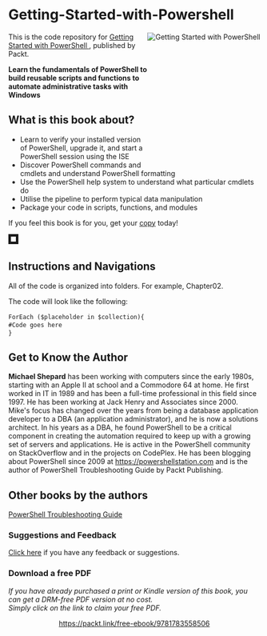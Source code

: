 


# Getting-Started-with-Powershell

<a href="https://prod.packtpub.com/in/networking-and-servers/getting-started-powershell?utm_source=github&utm_medium=repository&utm_campaign="><img src="https://prod.packtpub.com/media/catalog/product/cache/ecd051e9670bd57df35c8f0b122d8aea/8/5/8506os_getting20started20with20powershell.jpg" alt="Getting Started with PowerShell " height="256px" align="right"></a>

This is the code repository for [Getting Started with PowerShell ](https://prod.packtpub.com/in/networking-and-servers/getting-started-powershell?utm_source=github&utm_medium=repository&utm_campaign=), published by Packt.

**Learn the fundamentals of PowerShell to build reusable
scripts and functions to automate administrative tasks with Windows**

## What is this book about?
* Learn to verify your installed version of PowerShell, upgrade it, and start a PowerShell session using the ISE
* Discover PowerShell commands and cmdlets and understand PowerShell formatting
* Use the PowerShell help system to understand what particular cmdlets do
* Utilise the pipeline to perform typical data manipulation
* Package your code in scripts, functions, and modules


If you feel this book is for you, get your [copy](https://www.amazon.com/dp/1783558504) today!

<a href="https://www.packtpub.com/?utm_source=github&utm_medium=banner&utm_campaign=GitHubBanner"><img src="https://raw.githubusercontent.com/PacktPublishing/GitHub/master/GitHub.png" 
alt="https://www.packtpub.com/" border="5" /></a>

## Instructions and Navigations
All of the code is organized into folders. For example, Chapter02.

The code will look like the following:
```
ForEach ($placeholder in $collection){
#Code goes here
}
```

## Get to Know the Author
**Michael Shepard**
has been working with computers since the early 1980s, starting
with an Apple II at school and a Commodore 64 at home. He first worked in IT in 1989
and has been a full-time professional in this field since 1997. He has been working at
Jack Henry and Associates since 2000. Mike's focus has changed over the years from
being a database application developer to a DBA (an application administrator), and he
is now a solutions architect. In his years as a DBA, he found PowerShell to be a critical
component in creating the automation required to keep up with a growing set of
servers and applications. He is active in the PowerShell community on StackOverflow
and in the projects on CodePlex. He has been blogging about PowerShell since 2009
at https://powershellstation.com and is the author of PowerShell Troubleshooting
Guide by Packt Publishing.


## Other books by the authors
[PowerShell Troubleshooting Guide ](https://prod.packtpub.com/in/networking-and-servers/powershell-troubleshooting-guide?utm_source=github&utm_medium=repository&utm_campaign=)


### Suggestions and Feedback
[Click here](https://docs.google.com/forms/d/e/1FAIpQLSdy7dATC6QmEL81FIUuymZ0Wy9vH1jHkvpY57OiMeKGqib_Ow/viewform) if you have any feedback or suggestions.


### Download a free PDF

 <i>If you have already purchased a print or Kindle version of this book, you can get a DRM-free PDF version at no cost.<br>Simply click on the link to claim your free PDF.</i>
<p align="center"> <a href="https://packt.link/free-ebook/9781783558506">https://packt.link/free-ebook/9781783558506 </a> </p>